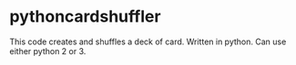 # pythoncardshuffler
This code creates and shuffles a deck of card.
Written in python.
Can use either python 2 or 3.
